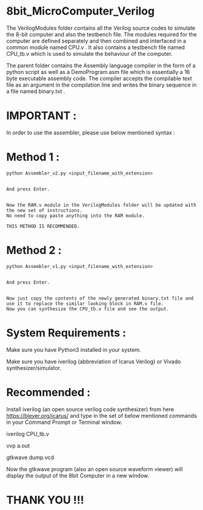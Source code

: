 # 8bit_MicroComputer_Verilog
  The VerilogModules folder contains all the Verilog source codes to simulate the 8-bit computer and also the testbench file.
  The modules required for the computer are defined separately and then combined and interfaced in a common module named CPU.v .
  It also contains a testbench file named CPU_tb.v which is used to simulate the behaviour of the computer.

  The parent folder contains the Assembly language compiler in the form of a python script as well as a DemoProgram.asm file which is essentially a 16 byte executable assembly code. The compiler accepts the compilable text file as an argument in the compilation line and writes the binary sequence in a file named binary.txt .

# IMPORTANT : 
  In order to use the assembler, please use below mentioned syntax :
  # Method 1 :

    python Assembler_v2.py <input_filename_with_extension>


    And press Enter.


    Now the RAM.v module in the VerilogModules folder will be updated with the new set of instructions.
    No need to copy paste anything into the RAM module.

    THIS METHOD IS RECOMMENDED.


  # Method 2 :

    python Assembler_v1.py <input_filename_with_extension>


    And press Enter.

  
    Now just copy the contents of the newly generated binary.txt file and use it to replace the similar looking block in RAM.v file.
    Now you can synthesize the CPU_tb.v file and see the output.

# System Requirements :
  Make sure you have Python3 installed in your system.


  Make sure you have iverilog (abbreviation of Icarus Verilog) or Vivado synthesizer/simulator.


# Recommended :
  Install iverilog (an open source verilog code synthesizer) from here <https://bleyer.org/icarus/> and type in the set of below mentioned commands in your Command Prompt or Terminal window.
  
  
  iverilog CPU_tb.v


  vvp a.out


  gtkwave dump.vcd

  
  Now the gtkwave program (also an open source waveform viewer) will display the output of the 8bit Computer in a new window.


# THANK YOU !!!
